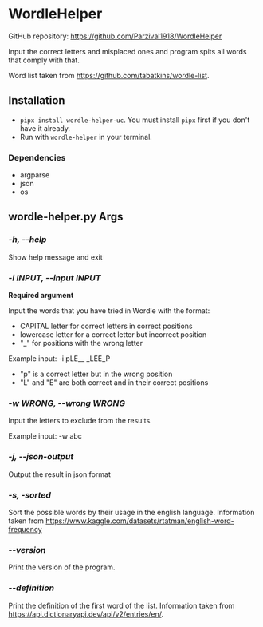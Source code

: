 # WordleHelper

GitHub repository: https://github.com/Parzival1918/WordleHelper

Input the correct letters and misplaced ones and program spits all words that comply with that.

Word list taken from https://github.com/tabatkins/wordle-list.

## Installation

* `pipx install wordle-helper-uc`. You must install `pipx` first if you don't have it already.
* Run with `wordle-helper` in your terminal.

### Dependencies

* argparse
* json
* os

## wordle-helper.py Args

### *-h, --help* 

Show help message and exit

### *-i INPUT, --input INPUT*

**Required argument**

Input the words that you have tried in Wordle with the format:

* CAPITAL letter for correct letters in correct positions
* lowercase letter for a correct letter but incorrect position
* "_" for positions with the wrong letter

Example input: -i pLE__ _LEE_P

* "p" is a correct letter but in the wrong position
* "L" and "E" are both correct and in their correct positions

### *-w WRONG, --wrong WRONG*

Input the letters to exclude from the results.

Example input: -w abc

### *-j, --json-output*

Output the result in json format

### *-s, -sorted*

Sort the possible words by their usage in the english language. Information taken from https://www.kaggle.com/datasets/rtatman/english-word-frequency

### *--version*

Print the version of the program.

### *--definition*

Print the definition of the first word of the list. Information taken from https://api.dictionaryapi.dev/api/v2/entries/en/.